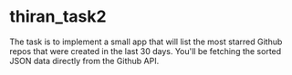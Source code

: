 # thiran_task2

The task is to implement a small app that will list the most starred Github repos
that were created in the last 30 days. You'll be fetching the sorted JSON data directly from the
Github API.
